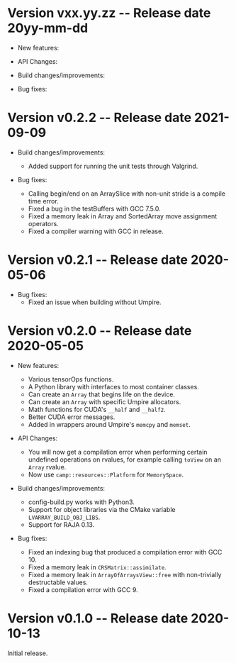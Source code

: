 Version vxx.yy.zz -- Release date 20yy-mm-dd
============================================

* New features:

* API Changes:

* Build changes/improvements:

* Bug fixes:

Version v0.2.2 -- Release date 2021-09-09
============================================

* Build changes/improvements:
  * Added support for running the unit tests through Valgrind.

* Bug fixes:
  * Calling begin/end on an ArraySlice with non-unit stride is a compile time error.
  * Fixed a bug in the testBuffers with GCC 7.5.0.
  * Fixed a memory leak in Array and SortedArray move assignment operators.
  * Fixed a compiler warning with GCC in release.

Version v0.2.1 -- Release date 2020-05-06
============================================

* Bug fixes:
  * Fixed an issue when building without Umpire.

Version v0.2.0 -- Release date 2020-05-05
============================================

* New features:
  * Various tensorOps functions.
  * A Python library with interfaces to most container classes.
  * Can create an `Array` that begins life on the device.
  * Can create an `Array` with specific Umpire allocators.
  * Math functions for CUDA's `__half` and `__half2`.
  * Better CUDA error messages.
  * Added in wrappers around Umpire's `memcpy` and `memset`.

* API Changes:
  * You will now get a compilation error when performing certain undefined operations on rvalues, for example calling `toView` on an `Array` rvalue.
  * Now use `camp::resources::Platform` for `MemorySpace`.

* Build changes/improvements:
  * config-build.py works with Python3.
  * Support for object libraries via the CMake variable `LVARRAY_BUILD_OBJ_LIBS`.
  * Support for RAJA 0.13.

* Bug fixes:
  * Fixed an indexing bug that produced a compilation error with GCC 10.
  * Fixed a memory leak in `CRSMatrix::assimilate`.
  * Fixed a memory leak in `ArrayOfArraysView::free` with non-trivially destructable values.
  * Fixed a compilation error with GCC 9.

Version v0.1.0 -- Release date 2020-10-13
=========================================

Initial release.
